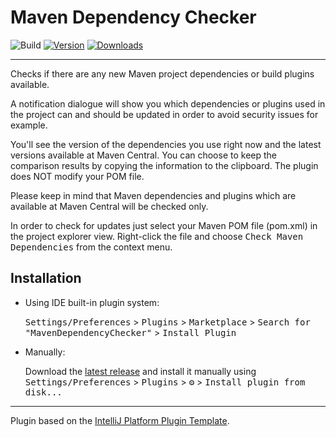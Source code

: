 # Maven Dependency Checker

![Build](https://github.com/mwalter/MavenDependencyChecker/workflows/Build/badge.svg)
[![Version](https://img.shields.io/jetbrains/plugin/v/18525.svg)](https://plugins.jetbrains.com/plugin/18525)
[![Downloads](https://img.shields.io/jetbrains/plugin/d/18525.svg)](https://plugins.jetbrains.com/plugin/18525)

---
<!-- Plugin description -->
Checks if there are any new Maven project dependencies or build plugins available.

A notification dialogue will show you which dependencies or plugins used in the project can and should be updated in
order to avoid security issues for example.

You'll see the version of the dependencies you use right now and the latest versions available at Maven Central.
You can choose to keep the comparison results by copying the information to the clipboard.
The plugin does NOT modify your POM file.

Please keep in mind that Maven dependencies and plugins which are available at Maven Central will be checked only.

In order to check for updates just select your Maven POM file (pom.xml) in the project explorer view.
Right-click the file and choose <kbd>Check Maven Dependencies</kbd> from the context menu.
<!-- Plugin description end -->

## Installation

- Using IDE built-in plugin system:
  
  <kbd>Settings/Preferences</kbd> > <kbd>Plugins</kbd> > <kbd>Marketplace</kbd> > <kbd>Search for "MavenDependencyChecker"</kbd> >
  <kbd>Install Plugin</kbd>
  
- Manually:

  Download the [latest release](https://github.com/mwalter/MavenDependencyChecker/releases/latest) and install it manually using
  <kbd>Settings/Preferences</kbd> > <kbd>Plugins</kbd> > <kbd>⚙️</kbd> > <kbd>Install plugin from disk...</kbd>


---
Plugin based on the [IntelliJ Platform Plugin Template][template].

[template]: https://github.com/JetBrains/intellij-platform-plugin-template
